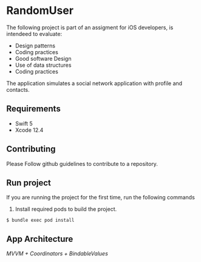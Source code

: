 # RandomUser

The following project is part of an assigment for iOS developers, is intendeed to evaluate:

- Design patterns
- Coding practices
- Good software Design
- Use of data structures
- Coding practices

The application simulates a social network application with profile and contacts.

## Requirements
- Swift 5
- Xcode 12.4

## Contributing

Please Follow github guidelines to contribute to a repository.

## Run project
If you are running the project for the first time, run the following commands

1. Install required pods to build the project.
```
$ bundle exec pod install
```

## App Architecture

*MVVM + Coordinators + BindableValues*
